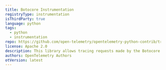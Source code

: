 ```yaml
---
title: Botocore Instrumentation
registryType: instrumentation
isThirdParty: true
language: python
tags:
  - python
  - instrumentation
repo: https://github.com/open-telemetry/opentelemetry-python-contrib/tree/main/instrumentation/opentelemetry-instrumentation-botocore
license: Apache 2.0
description: This library allows tracing requests made by the Botocore library.
authors: OpenTelemetry Authors
otVersion: latest
---
```


